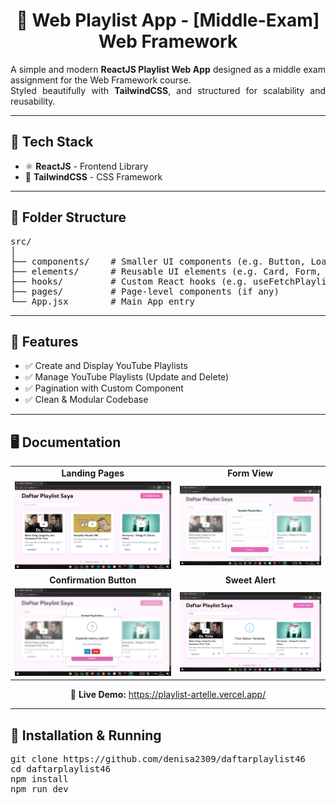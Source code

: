 <h1 align="center">🎵 Web Playlist App - [Middle-Exam] Web Framework</h1>

<p align="justify">
  A simple and modern <b>ReactJS Playlist Web App</b> designed as a middle exam assignment for the Web Framework course.<br/>
  Styled beautifully with <b>TailwindCSS</b>, and structured for scalability and reusability.
</p>

<hr/>

<h2>🚀 Tech Stack</h2>

<ul>
  <li>⚛️ <b>ReactJS</b> - Frontend Library</li>
  <li>🎨 <b>TailwindCSS</b> - CSS Framework</li>
</ul>

<hr/>

<h2>📁 Folder Structure</h2>

<pre>
src/
│
├── components/    # Smaller UI components (e.g. Button, Loading, etc.)
├── elements/      # Reusable UI elements (e.g. Card, Form, etc.)
├── hooks/         # Custom React hooks (e.g. useFetchPlaylist, usePostPlaylist, etc.)
├── pages/         # Page-level components (if any)
└── App.jsx        # Main App entry
</pre>

<hr/>

<h2>🎯 Features</h2>

<ul>
  <li>✅ Create and Display YouTube Playlists</li>
  <li>✅ Manage YouTube Playlists (Update and Delete)</li>
  <li>✅ Pagination with Custom Component</li>
  <li>✅ Clean & Modular Codebase</li>
</ul>

<hr/>

<h2>🖥️ Documentation</h2>

<table>
  <tr>
    <td align="center"><b>Landing Pages</b></td>
    <td align="center"><b>Form View</b></td>
  </tr>
  <tr>
    <td align="center">
      <img src="/public/landing-pages.png" alt="landing-pages" width="400"/>
    </td>
    <td align="center">
      <img src="/public/form-view.png" alt="form-view" width="400"/>
    </td>
  </tr>
  <tr>
    <td align="center"><b>Confirmation Button</b></td>
    <td align="center"><b>Sweet Alert</b></td>
  </tr>
  <tr>
    <td align="center">
      <img src="/public/confirmation-button.png" alt="confirmation-button" width="400"/>
    </td>
    <td align="center">
      <img src="/public/sweet-alert.png" alt="sweet-alert" width="400"/>
    </td>
  </tr>
</table>

<p align="center">
  🔗 <b>Live Demo:</b> <a href="https://playlist-artelle.vercel.app/" target="_blank">https://playlist-artelle.vercel.app/</a>
</p>

<hr/>

<h2>🔧 Installation & Running</h2>

<pre>
git clone https://github.com/denisa2309/daftarplaylist46
cd daftarplaylist46
npm install
npm run dev
</pre>
